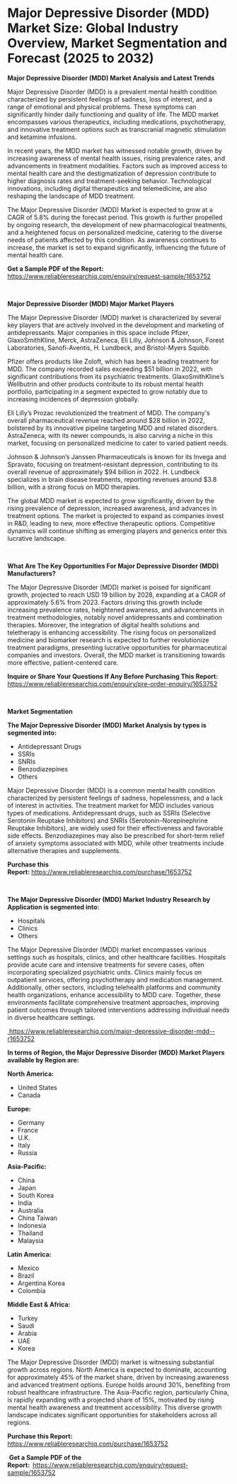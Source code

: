 <p><h1>Major Depressive Disorder (MDD) Market Size: Global Industry Overview, Market Segmentation and Forecast (2025 to 2032)</h1></p><p><strong>Major Depressive Disorder (MDD) Market Analysis and Latest Trends</strong></p>
<p><p>Major Depressive Disorder (MDD) is a prevalent mental health condition characterized by persistent feelings of sadness, loss of interest, and a range of emotional and physical problems. These symptoms can significantly hinder daily functioning and quality of life. The MDD market encompasses various therapeutics, including medications, psychotherapy, and innovative treatment options such as transcranial magnetic stimulation and ketamine infusions. </p><p>In recent years, the MDD market has witnessed notable growth, driven by increasing awareness of mental health issues, rising prevalence rates, and advancements in treatment modalities. Factors such as improved access to mental health care and the destigmatization of depression contribute to higher diagnosis rates and treatment-seeking behavior. Technological innovations, including digital therapeutics and telemedicine, are also reshaping the landscape of MDD treatment. </p><p>The Major Depressive Disorder (MDD) Market is expected to grow at a CAGR of 5.8% during the forecast period. This growth is further propelled by ongoing research, the development of new pharmacological treatments, and a heightened focus on personalized medicine, catering to the diverse needs of patients affected by this condition. As awareness continues to increase, the market is set to expand significantly, influencing the future of mental health care.</p></p>
<p><strong>Get a Sample PDF of the Report:&nbsp;</strong> <a href="https://www.reliableresearchiq.com/enquiry/request-sample/1653752?utm_campaign=3200&utm_medium=2&utm_source=Github&utm_content=ia&utm_term=13042025&utm_id=major-depressive-disorder-mdd">https://www.reliableresearchiq.com/enquiry/request-sample/1653752</a></p>
<p>&nbsp;</p>
<p><strong>Major Depressive Disorder (MDD) Major Market Players</strong></p>
<p><p>The Major Depressive Disorder (MDD) market is characterized by several key players that are actively involved in the development and marketing of antidepressants. Major companies in this space include Pfizer, GlaxoSmithKline, Merck, AstraZeneca, Eli Lilly, Johnson & Johnson, Forest Laboratories, Sanofi-Aventis, H. Lundbeck, and Bristol-Myers Squibb.</p><p>Pfizer offers products like Zoloft, which has been a leading treatment for MDD. The company recorded sales exceeding $51 billion in 2022, with significant contributions from its psychiatric treatments. GlaxoSmithKline’s Wellbutrin and other products contribute to its robust mental health portfolio, participating in a segment expected to grow notably due to increasing incidences of depression globally.</p><p>Eli Lilly’s Prozac revolutionized the treatment of MDD. The company's overall pharmaceutical revenue reached around $28 billion in 2022, bolstered by its innovative pipeline targeting MDD and related disorders. AstraZeneca, with its newer compounds, is also carving a niche in this market, focusing on personalized medicine to cater to varied patient needs. </p><p>Johnson & Johnson’s Janssen Pharmaceuticals is known for its Invega and Spravato, focusing on treatment-resistant depression, contributing to its overall revenue of approximately $94 billion in 2022. H. Lundbeck specializes in brain disease treatments, reporting revenues around $3.8 billion, with a strong focus on MDD therapies.</p><p>The global MDD market is expected to grow significantly, driven by the rising prevalence of depression, increased awareness, and advances in treatment options. The market is projected to expand as companies invest in R&D, leading to new, more effective therapeutic options. Competitive dynamics will continue shifting as emerging players and generics enter this lucrative landscape.</p></p>
<p>&nbsp;</p>
<p><strong>What Are The Key Opportunities For Major Depressive Disorder (MDD) Manufacturers?</strong></p>
<p><p>The Major Depressive Disorder (MDD) market is poised for significant growth, projected to reach USD 19 billion by 2028, expanding at a CAGR of approximately 5.6% from 2023. Factors driving this growth include increasing prevalence rates, heightened awareness, and advancements in treatment methodologies, notably novel antidepressants and combination therapies. Moreover, the integration of digital health solutions and teletherapy is enhancing accessibility. The rising focus on personalized medicine and biomarker research is expected to further revolutionize treatment paradigms, presenting lucrative opportunities for pharmaceutical companies and investors. Overall, the MDD market is transitioning towards more effective, patient-centered care.</p></p>
<p><strong>Inquire or Share Your Questions If Any Before Purchasing This Report:</strong> <a href="https://www.reliableresearchiq.com/enquiry/pre-order-enquiry/1653752?utm_campaign=3200&utm_medium=2&utm_source=Github&utm_content=ia&utm_term=13042025&utm_id=major-depressive-disorder-mdd">https://www.reliableresearchiq.com/enquiry/pre-order-enquiry/1653752</a></p>
<p>&nbsp;</p>
<p><strong>Market Segmentation</strong></p>
<p><strong>The Major Depressive Disorder (MDD) Market Analysis by types is segmented into:</strong></p>
<p><ul><li>Antidepressant Drugs</li><li>SSRIs</li><li>SNRIs</li><li>Benzodiazepines</li><li>Others</li></ul></p>
<p><p>Major Depressive Disorder (MDD) is a common mental health condition characterized by persistent feelings of sadness, hopelessness, and a lack of interest in activities. The treatment market for MDD includes various types of medications. Antidepressant drugs, such as SSRIs (Selective Serotonin Reuptake Inhibitors) and SNRIs (Serotonin-Norepinephrine Reuptake Inhibitors), are widely used for their effectiveness and favorable side effects. Benzodiazepines may also be prescribed for short-term relief of anxiety symptoms associated with MDD, while other treatments include alternative therapies and supplements.</p></p>
<p><strong>Purchase this Report:&nbsp;</strong><a href="https://www.reliableresearchiq.com/purchase/1653752?utm_campaign=3200&utm_medium=2&utm_source=Github&utm_content=ia&utm_term=13042025&utm_id=major-depressive-disorder-mdd">https://www.reliableresearchiq.com/purchase/1653752</a></p>
<p>&nbsp;</p>
<p><strong>The Major Depressive Disorder (MDD) Market Industry Research by Application is segmented into:</strong></p>
<p><ul><li>Hospitals</li><li>Clinics</li><li>Others</li></ul></p>
<p><p>The Major Depressive Disorder (MDD) market encompasses various settings such as hospitals, clinics, and other healthcare facilities. Hospitals provide acute care and intensive treatments for severe cases, often incorporating specialized psychiatric units. Clinics mainly focus on outpatient services, offering psychotherapy and medication management. Additionally, other sectors, including telehealth platforms and community health organizations, enhance accessibility to MDD care. Together, these environments facilitate comprehensive treatment approaches, improving patient outcomes through tailored interventions addressing individual needs in diverse healthcare settings.</p></p>
<p><a href="https://www.reliableresearchiq.com/major-depressive-disorder-mdd--r1653752?utm_campaign=3200&utm_medium=2&utm_source=Github&utm_content=ia&utm_term=13042025&utm_id=major-depressive-disorder-mdd">&nbsp;https://www.reliableresearchiq.com/major-depressive-disorder-mdd--r1653752</a></p>
<p><strong>In terms of Region, the Major Depressive Disorder (MDD) Market Players available by Region are:</strong></p>
<p>
    <p> <strong> North America: </strong>
        <ul>
            <li>United States</li>
            <li>Canada</li>
        </ul>
        </p> 
    <p> <strong> Europe: </strong>
        <ul>
            <li>Germany</li>
            <li>France</li>
            <li>U.K.</li>
            <li>Italy</li>
            <li>Russia</li>
        </ul>
        </p> 
    <p> <strong> Asia-Pacific: </strong>
        <ul>
            <li>China</li>
            <li>Japan</li>
            <li>South Korea</li>
            <li>India</li>
            <li>Australia</li>
            <li>China Taiwan</li>
            <li>Indonesia</li>
            <li>Thailand</li>
            <li>Malaysia</li>
        </ul>
        </p> 
    <p> <strong> Latin America: </strong>
        <ul>
            <li>Mexico</li>
            <li>Brazil</li>
            <li>Argentina Korea</li>
            <li>Colombia</li>
        </ul>
        </p> 
    <p> <strong> Middle East & Africa: </strong>
        <ul>
            <li>Turkey</li>
            <li>Saudi</li>
            <li>Arabia</li>
            <li>UAE</li>
            <li>Korea</li>
        </ul>
    </p>
    </p>
<p><p>The Major Depressive Disorder (MDD) market is witnessing substantial growth across regions. North America is expected to dominate, accounting for approximately 45% of the market share, driven by increasing awareness and advanced treatment options. Europe holds around 30%, benefiting from robust healthcare infrastructure. The Asia-Pacific region, particularly China, is rapidly expanding with a projected share of 15%, motivated by rising mental health awareness and treatment accessibility. This diverse growth landscape indicates significant opportunities for stakeholders across all regions.</p></p>
<p><strong>Purchase this Report: </strong><a href="https://www.reliableresearchiq.com/purchase/1653752?utm_campaign=3200&utm_medium=2&utm_source=Github&utm_content=ia&utm_term=13042025&utm_id=major-depressive-disorder-mdd">https://www.reliableresearchiq.com/purchase/1653752</a></p>
<p>&nbsp;<strong>Get a Sample PDF of the Report:&nbsp;&nbsp;</strong><a href="https://www.reliableresearchiq.com/enquiry/request-sample/1653752?utm_campaign=3200&utm_medium=2&utm_source=Github&utm_content=ia&utm_term=13042025&utm_id=major-depressive-disorder-mdd">https://www.reliableresearchiq.com/enquiry/request-sample/1653752</a></p>
<p><strong></strong></p>
<p><p></p><p></p><p></p></p>